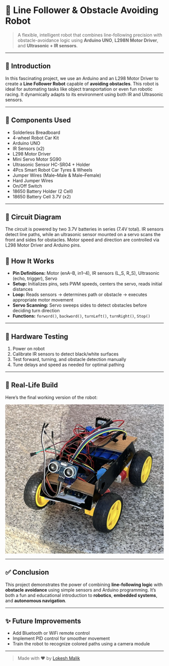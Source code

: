# 🤖 Line Follower & Obstacle Avoiding Robot

> A flexible, intelligent robot that combines line-following precision with obstacle-avoidance logic using **Arduino UNO**, **L298N Motor Driver**, and **Ultrasonic + IR sensors**. 


---

## 🚀 Introduction

In this fascinating project, we use an Arduino and an L298 Motor Driver to create a **Line Follower Robot** capable of **avoiding obstacles**. This robot is ideal for automating tasks like object transportation or even fun robotic racing. It dynamically adapts to its environment using both IR and Ultrasonic sensors.

---

## 🔧 Components Used

- Solderless Breadboard  
- 4-wheel Robot Car Kit  
- Arduino UNO  
- IR Sensors (x2)  
- L298 Motor Driver  
- Mini Servo Motor SG90  
- Ultrasonic Sensor HC-SR04 + Holder  
- 4Pcs Smart Robot Car Tyres & Wheels  
- Jumper Wires (Male–Male & Male–Female)  
- Hard Jumper Wires  
- On/Off Switch  
- 18650 Battery Holder (2 Cell)  
- 18650 Battery Cell 3.7V (x2)  

---

## 🔌 Circuit Diagram

The circuit is powered by two 3.7V batteries in series (7.4V total). IR sensors detect line paths, while an ultrasonic sensor mounted on a servo scans the front and sides for obstacles. Motor speed and direction are controlled via L298 Motor Driver and Arduino pins.

## 🧠 How It Works

- **Pin Definitions:** Motor (enA–B, in1–4), IR sensors (L_S, R_S), Ultrasonic (echo, trigger), Servo
- **Setup:** Initializes pins, sets PWM speeds, centers the servo, reads initial distances
- **Loop:** Reads sensors → determines path or obstacle → executes appropriate motor movement
- **Servo Scanning:** Servo sweeps sides to detect obstacles before deciding turn direction
- **Functions:** `forword()`, `backword()`, `turnLeft()`, `turnRight()`, `Stop()`

---

## 🧪 Hardware Testing

1. Power on robot
2. Calibrate IR sensors to detect black/white surfaces
3. Test forward, turning, and obstacle detection manually
4. Tune delays and speed as needed for optimal pathing

---


## 🤖 Real-Life Build

Here’s the final working version of the robot:

![Obstacle Avoiding Line Follower Robot](robot_preview.png)

---

## ✅ Conclusion

This project demonstrates the power of combining **line-following logic** with **obstacle avoidance** using simple sensors and Arduino programming. It’s both a fun and educational introduction to **robotics**, **embedded systems**, and **autonomous navigation**.

---

## ✨ Future Improvements

- Add Bluetooth or WiFi remote control  
- Implement PID control for smoother movement  
- Train the robot to recognize colored paths using a camera module  

---

> Made with ❤️ by [Lokesh Malik](https://github.com/Lucky-Malik)